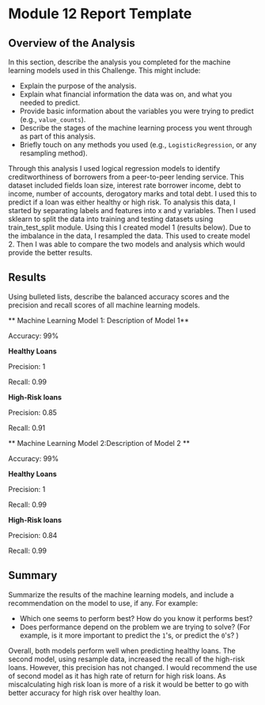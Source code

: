 # Module 12 Report Template

## Overview of the Analysis

In this section, describe the analysis you completed for the machine learning models used in this Challenge. This might include:

* Explain the purpose of the analysis.
* Explain what financial information the data was on, and what you needed to predict.
* Provide basic information about the variables you were trying to predict (e.g., `value_counts`).
* Describe the stages of the machine learning process you went through as part of this analysis.
* Briefly touch on any methods you used (e.g., `LogisticRegression`, or any resampling method).


Through this analysis I used logical regression models to identify creditworthiness of borrowers from a peer-to-peer lending service. This dataset included fields loan size, interest rate borrower income, debt to income, number of accounts, derogatory marks and total debt. I used this to predict if a loan was either healthy or high risk. To analysis this data, I started by separating labels and features into x and y variables. Then I used sklearn to split the data into training and testing datasets using train_test_split module. Using this I created model 1 (results below). Due to the imbalance in the data, I resampled the data. This used to create model 2. Then I was able to compare the two models and analysis which would provide the better results.

## Results

Using bulleted lists, describe the balanced accuracy scores and the precision and recall scores of all machine learning models.

** Machine Learning Model 1: Description of Model 1**
    
Accuracy: 99%

**Healthy Loans**

Precision: 1

Recall: 0.99

**High-Risk loans**

Precision: 0.85

Recall: 0.91



** Machine Learning Model 2:Description of Model 2 **
    
  Accuracy: 99%

**Healthy Loans**

Precision: 1

Recall: 0.99

**High-Risk loans**

Precision: 0.84

Recall: 0.99


## Summary

Summarize the results of the machine learning models, and include a recommendation on the model to use, if any. For example:
* Which one seems to perform best? How do you know it performs best?
* Does performance depend on the problem we are trying to solve? (For example, is it more important to predict the `1`'s, or predict the `0`'s? )


Overall, both models perform well when predicting healthy loans. The second model, using resample data, increased the recall of the high-risk loans. However, this precision has not changed. I would recommend the use of second model as it has high rate of return for high risk loans. As miscalculating high risk loan is more of a risk it would be better to go with better accuracy for high risk over healthy loan.

